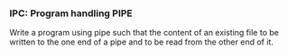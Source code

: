 ### IPC: Program handling PIPE
Write a program using pipe such that the content of an existing file to be written to the one end of a pipe and to be read from the other end of it.
